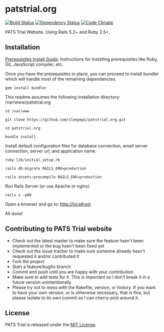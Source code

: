 # patstrial.org

[![Build Status](https://travis-ci.org/sleepepi/patstrial.org.svg?branch=master)](https://travis-ci.org/sleepepi/patstrial.org)
[![Dependency Status](https://gemnasium.com/sleepepi/patstrial.org.svg)](https://gemnasium.com/sleepepi/patstrial.org)
[![Code Climate](https://codeclimate.com/github/sleepepi/patstrial.org/badges/gpa.svg)](https://codeclimate.com/github/sleepepi/patstrial.org)

PATS Trial Website. Using Rails 5.2+ and Ruby 2.5+.

## Installation

[Prerequisites Install Guide](https://github.com/remomueller/documentation):
Instructions for installing prerequisites like Ruby, Git, JavaScript compiler,
etc.

Once you have the prerequisites in place, you can proceed to install bundler
which will handle most of the remaining dependencies.

```
gem install bundler
```

This readme assumes the following installation directory: /var/www/patstrial.org

```
cd /var/www

git clone https://github.com/sleepepi/patstrial.org.git

cd patstrial.org

bundle install
```

Install default configuration files for database connection, email server
connection, server url, and application name.

```
ruby lib/initial_setup.rb

rails db:migrate RAILS_ENV=production

rails assets:precompile RAILS_ENV=production
```

Run Rails Server (or use Apache or nginx)

```
rails s -p80
```

Open a browser and go to: [http://localhost](http://localhost)

All done!

## Contributing to PATS Trial website

- Check out the latest master to make sure the feature hasn't been implemented
  or the bug hasn't been fixed yet
- Check out the issue tracker to make sure someone already hasn't requested it
  and/or contributed it
- Fork the project
- Start a feature/bugfix branch
- Commit and push until you are happy with your contribution
- Make sure to add tests for it. This is important so I don't break it in a
  future version unintentionally.
- Please try not to mess with the Rakefile, version, or history. If you want to
  have your own version, or is otherwise necessary, that is fine, but please
  isolate to its own commit so I can cherry-pick around it.

## License

PATS Trial is released under the [MIT License](http://www.opensource.org/licenses/MIT).
